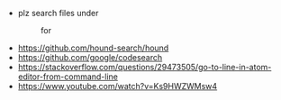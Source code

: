* plz search files under <dir> for <regex>
* https://github.com/hound-search/hound
* https://github.com/google/codesearch
* https://stackoverflow.com/questions/29473505/go-to-line-in-atom-editor-from-command-line
* https://www.youtube.com/watch?v=Ks9HWZWMsw4

